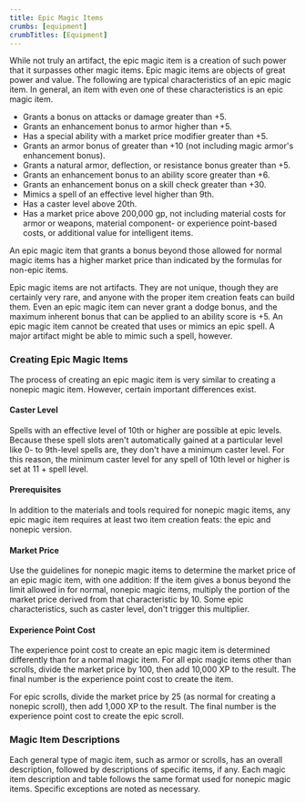 ```yaml
---
title: Epic Magic Items
crumbs: [equipment]
crumbTitles: [Equipment]
---
```


While not truly an artifact, the epic magic item is a creation of such power that it surpasses other magic items. Epic magic items are objects of great power and value. The following are typical characteristics of an epic magic item. In general, an item with even one of these characteristics is an epic magic item.

 * Grants a bonus on attacks or damage greater than +5.
 * Grants an enhancement bonus to armor higher than +5.
 * Has a special ability with a market price modifier greater than +5.
 * Grants an armor bonus of greater than +10 (not including magic armor's enhancement bonus).
 * Grants a natural armor, deflection, or resistance bonus greater than +5.
 * Grants an enhancement bonus to an ability score greater than +6.
 * Grants an enhancement bonus on a skill check greater than +30.
 * Mimics a spell of an effective level higher than 9th.
 * Has a caster level above 20th.
 * Has a market price above 200,000 gp, not including material costs for armor or weapons, material component- or experience point-based costs, or additional value for intelligent items.

An epic magic item that grants a bonus beyond those allowed for normal magic items has a higher market price than indicated by the formulas for non-epic items.

Epic magic items are not artifacts. They are not unique, though they are certainly very rare, and anyone with the proper item creation feats can build them. Even an epic magic item can never grant a dodge bonus, and the maximum inherent bonus that can be applied to an ability score is +5. An epic magic item cannot be created that uses or mimics an epic spell. A major artifact might be able to mimic such a spell, however.

### Creating Epic Magic Items

The process of creating an epic magic item is very similar to creating a nonepic magic item. However, certain important differences exist.

#### Caster Level

Spells with an effective level of 10th or higher are possible at epic levels. Because these spell slots aren't automatically gained at a particular level like 0- to 9th-level spells are, they don't have a minimum caster level. For this reason, the minimum caster level for any spell of 10th level or higher is set at 11 + spell level.

#### Prerequisites

In addition to the materials and tools required for nonepic magic items, any epic magic item requires at least two item creation feats: the epic and nonepic version.

#### Market Price

Use the guidelines for nonepic magic items to determine the market price of an epic magic item, with one addition: If the item gives a bonus beyond the limit allowed in for normal, nonepic magic items, multiply the portion of the market price derived from that characteristic by 10. Some epic characteristics, such as caster level, don't trigger this multiplier.

#### Experience Point Cost

The experience point cost to create an epic magic item is determined differently than for a normal magic item. For all epic magic items other than scrolls, divide the market price by 100, then add 10,000 XP to the result. The final number is the experience point cost to create the item.

For epic scrolls, divide the market price by 25 (as normal for creating a nonepic scroll), then add 1,000 XP to the result. The final number is the experience point cost to create the epic scroll.

### Magic Item Descriptions

Each general type of magic item, such as armor or scrolls, has an overall description, followed by descriptions of specific items, if any. Each magic item description and table follows the same format used for nonepic magic items. Specific exceptions are noted as necessary.

